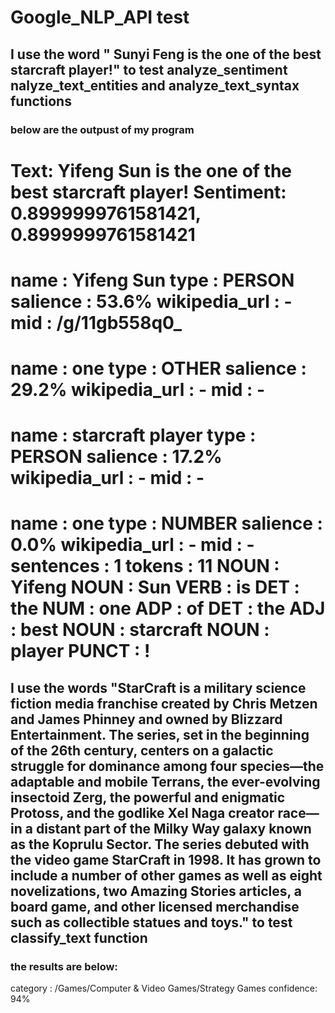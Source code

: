 # Google_NLP_API test

## I use the word " Sunyi Feng is the one of the best starcraft player!" to test analyze_sentiment nalyze_text_entities and analyze_text_syntax functions 
### below are the outpust of my program

Text: Yifeng Sun is the one of the best starcraft player!
Sentiment: 0.8999999761581421, 0.8999999761581421
================================================================================
name           : Yifeng Sun
type           : PERSON
salience       : 53.6%
wikipedia_url  : -
mid            : /g/11gb558q0_
================================================================================
name           : one
type           : OTHER
salience       : 29.2%
wikipedia_url  : -
mid            : -
================================================================================
name           : starcraft player
type           : PERSON
salience       : 17.2%
wikipedia_url  : -
mid            : -
================================================================================
name           : one
type           : NUMBER
salience       : 0.0%
wikipedia_url  : -
mid            : -
sentences : 1
tokens    : 11
NOUN      : Yifeng
NOUN      : Sun
VERB      : is
DET       : the
NUM       : one
ADP       : of
DET       : the
ADJ       : best
NOUN      : starcraft
NOUN      : player
PUNCT     : !
================================================================================

## I use the words "StarCraft is a military science fiction media franchise created by Chris Metzen and James Phinney and owned by Blizzard Entertainment. The series, set in the beginning of the 26th century, centers on a galactic struggle for dominance among four species—the adaptable and mobile Terrans, the ever-evolving insectoid Zerg, the powerful and enigmatic Protoss, and the godlike Xel Naga creator race—in a distant part of the Milky Way galaxy known as the Koprulu Sector. The series debuted with the video game StarCraft in 1998. It has grown to include a number of other games as well as eight novelizations, two Amazing Stories articles, a board game, and other licensed merchandise such as collectible statues and toys." to test classify_text function

### the results are below:
category  : /Games/Computer & Video Games/Strategy Games
confidence: 94%
